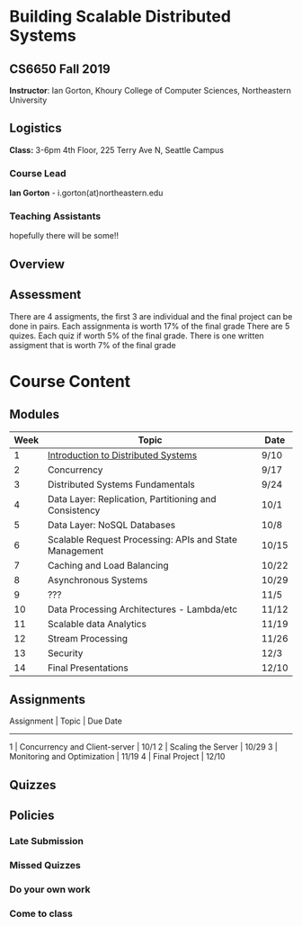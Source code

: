 # Building Scalable Distributed Systems

## CS6650 Fall 2019
**Instructor**: Ian Gorton, Khoury College of Computer Sciences, Northeastern University

## Logistics
**Class:** 3-6pm 4th Floor, 225 Terry Ave N, Seattle Campus

### Course Lead
**Ian Gorton** - i.gorton(at)northeastern.edu

### Teaching Assistants
hopefully there will be some!!


## Overview

## Assessment
There are 4 assigments, the first 3 are individual and the final project can be done in pairs. Each assignmenta is worth 17% of the final grade
There are 5 quizes. Each quiz if worth 5% of the final grade.
There is one written assigment that is worth 7% of the final grade

# Course Content

## Modules

Week | Topic | Date
---- | ----- | ----
1  | [Introduction to Distributed Systems](http://gortonator.github.io/Week-1) | 9/10
2  | Concurrency | 9/17
3  | Distributed Systems Fundamentals | 9/24
4  | Data Layer: Replication, Partitioning and Consistency | 10/1
5  | Data Layer: NoSQL Databases | 10/8
6  | Scalable Request Processing: APIs and State Management | 10/15
7  | Caching and Load Balancing | 10/22
8  | Asynchronous Systems | 10/29
9  | ??? | 11/5
10 | Data Processing Architectures - Lambda/etc | 11/12
11 | Scalable data Analytics | 11/19
12 | Stream Processing | 11/26
13 | Security | 12/3
14 | Final Presentations | 12/10

## Assignments
Assignment | Topic | Due Date
----------   -----   --------
1 | Concurrency and Client-server | 10/1
2 | Scaling the Server | 10/29
3 | Monitoring and Optimization | 11/19
4 | Final Project | 12/10

## Quizzes

## Policies

### Late Submission

### Missed Quizzes

### Do your own work

### Come to class
